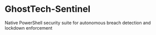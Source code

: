 # GhostTech-Sentinel
Native PowerShell security suite for autonomous breach detection and lockdown enforcement
